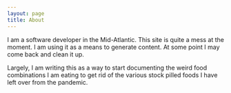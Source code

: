 ```yaml
---
layout: page
title: About
---
```

I am a software developer in the Mid-Atlantic. This site is quite a mess at the moment. I am using it as a means to generate content. At some point I may come back and clean it up.

Largely, I am writing this as a way to start documenting the weird food combinations I am eating to get rid of the various stock pilled foods I have left over from the pandemic. 
